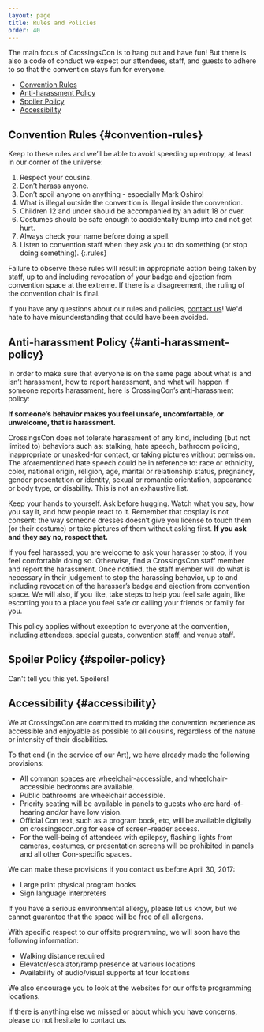 ```yaml
---
layout: page
title: Rules and Policies
order: 40
---
```


The main focus of CrossingsCon is to hang out and have fun! But there is also a code of conduct we expect our attendees, staff, and guests to adhere to so that the convention stays fun for everyone.

- [Convention Rules](#convention-rules)
- [Anti-harassment Policy](#anti-harassment-policy)
- [Spoiler Policy](#spoiler-policy)
- [Accessibility](#accessibility)

## Convention Rules {#convention-rules}

Keep to these rules and we’ll be able to avoid speeding up entropy, at least in our corner of the universe:

1. Respect your cousins.
1. Don’t harass anyone.
1. Don’t spoil anyone on anything - especially Mark Oshiro!
1. What is illegal outside the convention is illegal inside the convention.
1. Children 12 and under should be accompanied by an adult 18 or over.
1. Costumes should be safe enough to accidentally bump into and not get hurt.
1. Always check your name before doing a spell.
1. Listen to convention staff when they ask you to do something (or stop doing something).
{:.rules}

Failure to observe these rules will result in appropriate action being taken by staff, up to and including revocation of your badge and ejection from convention space at the extreme. If there is a disagreement, the ruling of the convention chair is final.

If you have any questions about our rules and policies, [contact us]({{site.baseurl}}/about/contact)! We'd hate to have misunderstanding that could have been avoided.

## Anti-harassment Policy {#anti-harassment-policy}

In order to make sure that everyone is on the same page about what is and isn’t harassment, how to report harassment, and what will happen if someone reports harassment, here is CrossingCon’s anti-harassment policy:

**If someone’s behavior makes you feel unsafe, uncomfortable, or unwelcome, that is harassment.**

CrossingsCon does not tolerate harassment of any kind, including (but not limited to) behaviors such as: stalking, hate speech, bathroom policing, inappropriate or unasked-for contact, or taking pictures without permission. The aforementioned hate speech could be in reference to: race or ethnicity, color, national origin, religion, age, marital or relationship status, pregnancy, gender presentation or identity, sexual or romantic orientation, appearance or body type, or disability. This is not an exhaustive list.

Keep your hands to yourself. Ask before hugging. Watch what you say, how you say it, and how people react to it. Remember that cosplay is not consent: the way someone dresses doesn’t give you license to touch them (or their costume) or take pictures of them without asking first. **If you ask and they say no, respect that.**

If you feel harassed, you are welcome to ask your harasser to stop, if you feel comfortable doing so. Otherwise, find a CrossingsCon staff member and report the harassment. Once notified, the staff member will do what is necessary in their judgement to stop the harassing behavior, up to and including revocation of the harasser’s badge and ejection from convention space. We will also, if you like, take steps to help you feel safe again, like escorting you to a place you feel safe or calling your friends or family for you.

This policy applies without exception to everyone at the convention, including attendees, special guests, convention staff, and venue staff.

## Spoiler Policy {#spoiler-policy}
Can't tell you this yet. Spoilers!

## Accessibility {#accessibility}

We at CrossingsCon are committed to making the convention experience as accessible and enjoyable as possible to all cousins, regardless of the nature or intensity of their disabilities.

To that end (in the service of our Art), we have already made the following provisions:

- All common spaces are wheelchair-accessible, and wheelchair-accessible bedrooms are available.
- Public bathrooms are wheelchair accessible.
- Priority seating will be available in panels to guests who are hard-of-hearing and/or have low vision.
- Official Con text, such as a program book, etc, will be available digitally on crossingscon.org for ease of screen-reader access.
- For the well-being of attendees with epilepsy, flashing lights from cameras, costumes, or presentation screens will be prohibited in panels and all other Con-specific spaces.

We can make these provisions if you contact us before April 30, 2017:

- Large print physical program books
- Sign language interpreters

If you have a serious environmental allergy, please let us know, but we cannot guarantee that the space will be free of all allergens.

With specific respect to our offsite programming, we will soon have the following information:

- Walking distance required
- Elevator/escalator/ramp presence at various locations
- Availability of audio/visual supports at tour locations

We also encourage you to look at the websites for our offsite programming locations.

If there is anything else we missed or about which you have concerns, please do not hesitate to contact us.
